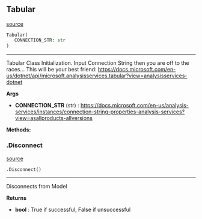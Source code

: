 #


## Tabular
[source](https://github.com/Curts0/PyTabular\blob\master\pytabular/pytabular.py\#L27)
```python 
Tabular(
   CONNECTION_STR: str
)
```


---
Tabular Class Initialization. Input Connection String then you are off to the races...
This will be your best friend: https://docs.microsoft.com/en-us/dotnet/api/microsoft.analysisservices.tabular?view=analysisservices-dotnet


**Args**

* **CONNECTION_STR** (str) : https://docs.microsoft.com/en-us/analysis-services/instances/connection-string-properties-analysis-services?view=asallproducts-allversions



**Methods:**


### .Disconnect
[source](https://github.com/Curts0/PyTabular\blob\master\pytabular/pytabular.py\#L56)
```python
.Disconnect()
```

---
Disconnects from Model


**Returns**

* **bool**  : True if successful, False if unsuccessful

